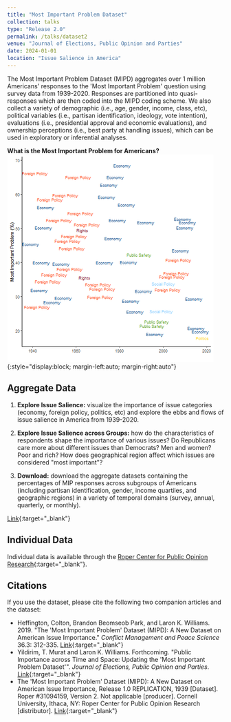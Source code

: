 ```yaml
---
title: "Most Important Problem Dataset"
collection: talks
type: "Release 2.0"
permalink: /talks/dataset2
venue: "Journal of Elections, Public Opinion and Parties"
date: 2024-01-01
location: "Issue Salience in America"
---
```


<!-- Google tag (gtag.js) -->
<script async src="https://www.googletagmanager.com/gtag/js?id=G-QEWGZLYJNT"></script>
<script>
  window.dataLayer = window.dataLayer || [];
  function gtag(){dataLayer.push(arguments);}
  gtag('js', new Date());

  gtag('config', 'G-QEWGZLYJNT');
</script>

The Most Important Problem Dataset (MIPD) aggregates over 1 million Americans' responses to the 'Most Important Problem' question using survey data from 1939-2020. Responses are partitioned into quasi-responses which are then coded into the MIPD coding scheme. We also collect a variety of demographic (i.e., age, gender, income, class, etc), political variables (i.e., partisan identification, ideology, vote intention), evaluations (i.e., presidential approval and economic evaluations), and ownership perceptions (i.e., best party at handling issues), which can be used in exploratory or inferential analyses. 

**What is the Most Important Problem for Americans?**
![Partisanship](../files/fig_mipd.png){:style="display:block; margin-left:auto; margin-right:auto"}

## Aggregate Data
1. **Explore Issue Salience:** visualize the importance of issue categories (economy, foreign policy, politics, etc) and explore the ebbs and flows of issue salience in America from 1939-2020. 

2. **Explore Issue Salience across Groups:** how do the characteristics of respondents shape the importance of various issues? Do Republicans care more about different issues than Democrats? Men and women? Poor and rich? How does geographical region affect which issues are considered "most important"? 

3. **Download:** download the aggregate datasets containing the percentages of MIP responses across subgroups of Americans (including partisan identification, gender, income quartiles, and geographic regions) in a variety of temporal domains (survey, annual, quarterly, or monthly).

[Link](https://williamslaro.shinyapps.io/mipd/){:target="_blank"}

## Individual Data
Individual data is available through the [Roper Center for Public Opinion Research](https://doi.org/10.25940/ROPER-31122110){:target="_blank"}.

## Citations
If you use the dataset, please cite the following two companion articles and the dataset:
* Heffington, Colton, Brandon Beomseob Park, and Laron K. Williams. 2019. "The 'Most Important Problem' Dataset (MIPD): A New Dataset on American Issue Importance." *Conflict Management and Peace Science* 36.3: 312-335. [Link](https://doi.org/10.1177/0738894217691463){:target="_blank"}
* Yildirim, T. Murat and Laron K. Williams. Forthcoming. "Public Importance across Time and Space: Updating the 'Most Important Problem Dataset'". *Journal of Elections, Public Opinion and Parties*. [Link](https://doi.org/10.1080/17457289.2024.2337424){:target="_blank"}
* The 'Most Important Problem' Dataset (MIPD): A New Dataset on American Issue Importance, Release 1.0 REPLICATION, 1939 [Dataset]. Roper #31094159, Version 2. Not applicable [producer]. Cornell University, Ithaca, NY: Roper Center for Public Opinion Research [distributor]. [Link](https://doi.org/10.25940/ROPER-31094159){:target="_blank"}
